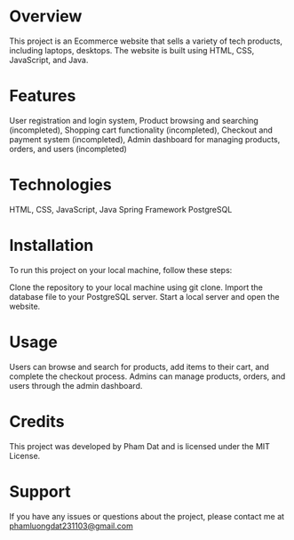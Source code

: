 # Overview
This project is an Ecommerce website that sells a variety of tech products, including laptops, desktops. The website is built using HTML, CSS, JavaScript, and Java.

# Features
  User registration and login system,
  Product browsing and searching (incompleted),
  Shopping cart functionality (incompleted),
  Checkout and payment system (incompleted),
  Admin dashboard for managing products, orders, and users (incompleted)
# Technologies
  HTML,
  CSS,
  JavaScript,
  Java Spring Framework
  PostgreSQL
# Installation
  To run this project on your local machine, follow these steps:

  Clone the repository to your local machine using git clone.
  Import the database file to your PostgreSQL server.
  Start a local server and open the website.
# Usage
  Users can browse and search for products, add items to their cart, and complete the checkout process. Admins can manage products, orders, and users through the admin     dashboard.

# Credits
  This project was developed by Pham Dat and is licensed under the MIT License.

# Support
  If you have any issues or questions about the project, please contact me at phamluongdat231103@gmail.com
